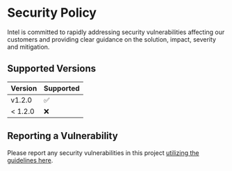 # Security Policy

Intel is committed to rapidly addressing security vulnerabilities affecting our customers and providing clear guidance on the solution, impact, severity and mitigation.

## Supported Versions

| Version | Supported          |
| ------- | ------------------ |
| v1.2.0  | :white_check_mark: |
| < 1.2.0 | :x:                |

## Reporting a Vulnerability

Please report any security vulnerabilities in this project [utilizing the guidelines here](https://www.intel.com/content/www/us/en/security-center/vulnerability-handling-guidelines.html).
